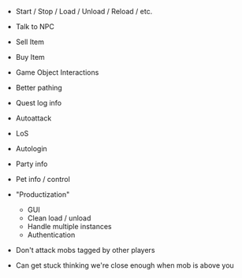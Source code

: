 
* Start / Stop / Load / Unload / Reload / etc.
* Talk to NPC
* Sell Item
* Buy Item
* Game Object Interactions

* Better pathing

* Quest log info
* Autoattack
* LoS

* Autologin


* Party info
* Pet info / control


* "Productization"
    * GUI
    * Clean load / unload
    * Handle multiple instances
    * Authentication


* Don't attack mobs tagged by other players
* Can get stuck thinking we're close enough when mob is above you
